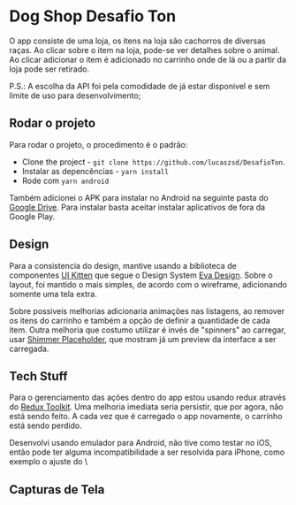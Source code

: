 # Dog Shop Desafio Ton

O app consiste de uma loja, os itens na loja são cachorros de diversas raças. Ao clicar sobre o item na loja, pode-se ver detalhes sobre o animal. Ao clicar adicionar o item é adicionado no carrinho onde de lá ou a partir da loja pode ser retirado. 

P.S.: A escolha da API foi pela comodidade de já estar disponivel e sem limite de uso para desenvolvimento;
 
## Rodar o projeto

Para rodar o projeto, o procedimento é o padrão: 
- Clone the project - `git clone https://github.com/lucaszsd/DesafioTon`.  
- Instalar as depencências - `yarn install`
- Rode com `yarn android`
 
 Também adicionei o APK para instalar no Android na seguinte pasta do [Google Drive](https://drive.google.com/drive/u/6/folders/1o5Bb02snnv5YAleNEc3n0sIMB8DfAEc9). Para instalar basta aceitar instalar aplicativos de fora da Google Play.
 
## Design

Para a consistencia do design, mantive usando a biblioteca de componentes [UI Kitten](https://akveo.github.io/react-native-ui-kitten/) que segue o Design System [Eva Design](https://eva.design/). Sobre o layout, foi mantido o mais simples, de acordo com o wireframe, adicionando somente uma tela extra.

Sobre possiveis melhorias adicionaria animações nas listagens, ao remover os itens do carrinho e também a opção de definir a quantidade de cada item. Outra melhoria que costumo utilizar é invés de "spinners" ao carregar, usar [Shimmer Placeholder](https://github.com/tomzaku/react-native-shimmer-placeholder), que mostram já um preview da interface a ser carregada.
   


## Tech Stuff

Para o gerenciamento das ações dentro do app estou usando redux através do [Redux Toolkit](https://redux-toolkit.js.org/). Uma melhoria imediata seria persistir, que por agora, não está sendo feito. A cada vez que é carregado o app novamente, o carrinho está sendo perdido.

Desenvolvi usando emulador para Android, não tive como testar no iOS, então pode ter alguma incompatibilidade a ser resolvida para iPhone, como exemplo o ajuste do \

## Capturas de Tela
 

